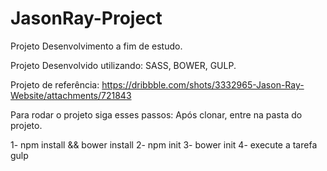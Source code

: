 # JasonRay-Project
Projeto Desenvolvimento a fim de estudo.

Projeto Desenvolvido utilizando: SASS, BOWER, GULP.

Projeto de referência: https://dribbble.com/shots/3332965-Jason-Ray-Website/attachments/721843

Para rodar o projeto siga esses passos:
Após clonar, entre na pasta do projeto.

1- npm install && bower install
2- npm init
3- bower init
4- execute a tarefa gulp

